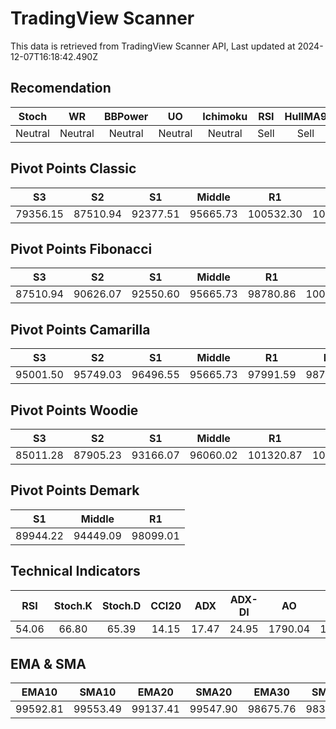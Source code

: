 # TradingView Scanner
This data is retrieved from TradingView Scanner API, Last updated at 2024-12-07T16:18:42.490Z

## Recomendation
| Stoch | WR | BBPower | UO | Ichimoku | RSI | HullMA9 |
| :---: | :---: | :---: | :---: | :---: | :---: | :---: |
| Neutral | Neutral | Neutral | Neutral | Neutral | Sell | Sell |

## Pivot Points Classic
| S3 | S2 | S1 | Middle | R1 | R2 | R3 |
| :---: | :---: | :---: | :---: | :---: | :---: | :---: |
| 79356.15 | 87510.94 | 92377.51 | 95665.73 | 100532.30 | 103820.52 | 111975.31 |

## Pivot Points Fibonacci
| S3 | S2 | S1 | Middle | R1 | R2 | R3 |
| :---: | :---: | :---: | :---: | :---: | :---: | :---: |
| 87510.94 | 90626.07 | 92550.60 | 95665.73 | 98780.86 | 100705.39 | 103820.52 |

## Pivot Points Camarilla
| S3 | S2 | S1 | Middle | R1 | R2 | R3 |
| :---: | :---: | :---: | :---: | :---: | :---: | :---: |
| 95001.50 | 95749.03 | 96496.55 | 95665.73 | 97991.59 | 98739.11 | 99486.64 |

## Pivot Points Woodie
| S3 | S2 | S1 | Middle | R1 | R2 | R3 |
| :---: | :---: | :---: | :---: | :---: | :---: | :---: |
| 85011.28 | 87905.23 | 93166.07 | 96060.02 | 101320.87 | 104214.81 | 109475.66 |

## Pivot Points Demark
| S1 | Middle | R1 |
| :---: | :---: | :---: |
| 89944.22 | 94449.09 | 98099.01 |

## Technical Indicators
| RSI | Stoch.K | Stoch.D | CCI20 | ADX | ADX-DI | AO | Mom | MACD | MACD | W.R | HullMA9 |
| :---: | :---: | :---: | :---: | :---: | :---: | :---: | :---: | :---: | :---: | :---: | :---: |
| 54.06 | 66.80 | 65.39 | 14.15 | 17.47 | 24.95 | 1790.04 | 1833.51 | 664.26 | 735.67 | -34.13 | 99710.25 |

## EMA & SMA
| EMA10 | SMA10 | EMA20 | SMA20 | EMA30 | SMA30 | EMA50 | SMA50 | EMA100 | SMA100 | EMA200 | SMA200 |
| :---: | :---: | :---: | :---: | :---: | :---: | :---: | :---: | :---: | :---: | :---: | :---: |
| 99592.81 | 99553.49 | 99137.41 | 99547.90 | 98675.76 | 98311.76 | 97927.98 | 97692.00 | 95849.07 | 97057.80 | 90505.49 | 90515.41 |